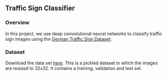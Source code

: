 ## Traffic Sign Classifier

### Overview
In this project, we use deep convolutional neural networks to classify traffic sign images using the [German Traffic Sign Dataset](http://benchmark.ini.rub.de/?section=gtsrb&subsection=dataset).

### Dataset

Download the data set [here](https://d17h27t6h515a5.cloudfront.net/topher/2017/February/5898cd6f_traffic-signs-data/traffic-signs-data.zip). This is a pickled dataset in which the images are resized to 32x32. It contains a training, validation and test set.
